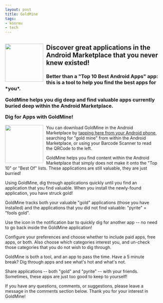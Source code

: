```yaml
---
layout: post
title: GoldMine
tags:
- konreu
- tech
---
```

<div>
<img src="http://android.konreu.com{{ site.url }}/assets/2010/07/icon.png" width="125px" style="float:left; margin-right:10px;" />

<h2>Discover great applications in the Android Marketplace that you never knew existed!</h2>

<h3>Better than a "Top 10 Best Android Apps" app: this is a tool to help you find the best apps for *you*.

GoldMine helps you dig deep and find valuable apps currently buried deep within the Android Marketplace.

Dig for Apps with GoldMine!

</h3>
</div>

<div>
<img src="http://android.konreu.com{{ site.url }}/assets/2010/07/qrcode.png" width="125px" style="float:left; margin-right:10px;" />

You can download GoldMine in the Android Marketplace by <a href="market://details?id=com.konreu.android.goldmine">tapping here from your Android phone</a>, searching for "gold mine" from within the Android Marketplace, or using your Barcode Scanner to read the QRCode to the left. 
</div>

<div>
<p>GoldMine helps you find content within the Android Marketplace that simply does not make it onto the "Top 10" or "Best Of" lists. These applications are still valuable, they are just burried!</p>

<p>Using GoldMine, dig through applications quickly until you find an application that you find valuable. When you install the newly-found application, you have struck gold!</p>

<p>GoldMine tracks both your valuable "gold" applications (those you have installed) and the applications that you did not find valuable: "pyrite" = "fools gold".</p>

<p>Use the icon in the notification bar to quickly dig for another app -- no need to go back inside the GoldMine application!</p>

<p>Configure your preferences and choose whether to include paid apps, free apps, or both. Also choose which categories interest you, and un-check those categories that you do not wish to dig through.</p>

<p>GoldMine is both a tool, and an app to pass the time. Have a 5 minute break? Dig through apps and see what's hot and what's not.</p>

<p>Share applications -- both "gold" and "pyrite" -- with your friends. Sometimes, these apps are just too good to keep to yourself!</p>

<p>If you have any questions, comments, or suggestions, please leave a message in the comments section below. Thank you for your interest in GoldMine!</p>

</div>
